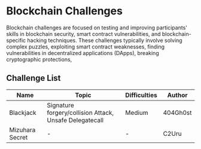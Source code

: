 # Blockchain Challenges

Blockchain challenges are focused on testing and improving participants' skills in blockchain security, smart contract vulnerabilities, and blockchain-specific hacking techniques. These challenges typically involve solving complex puzzles, exploiting smart contract weaknesses, finding vulnerabilities in decentralized applications (DApps), breaking cryptographic protections,

## Challenge List

| Name   | Topic           | Difficulties | Author |
|--------|-----------------|--------------|--------|
| Blackjack | Signature forgery/collision Attack, Unsafe Delegatecall | Medium | 404Gh0st |
| Mizuhara Secret | - | - | C2Uru |


